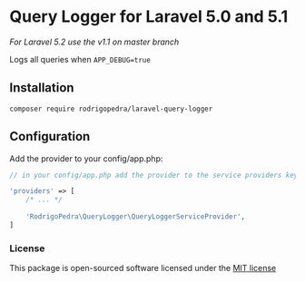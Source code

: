 # Query Logger for Laravel 5.0 and 5.1

*For Laravel 5.2 use the v1.1 on master branch*

Logs all queries when `APP_DEBUG=true`

## Installation

```
composer require rodrigopedra/laravel-query-logger
```

## Configuration

Add the provider to your config/app.php:

```php
// in your config/app.php add the provider to the service providers key

'providers' => [
    /* ... */
    
    'RodrigoPedra\QueryLogger\QueryLoggerServiceProvider',
]
```

### License

This package is open-sourced software licensed under the [MIT license](http://opensource.org/licenses/MIT)

